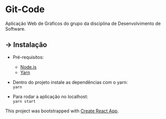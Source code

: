 # Git-Code

Aplicação Web de Gráficos do grupo da disciplina de Desenvolvimento de Software.

## → Instalação     

 - Pré-requisitos: 
    - [Node.js](https://nodejs.org/en/download/)
    - [Yarn](https://yarnpkg.com/lang/en/) 

 - Dentro do projeto instale as dependências com o yarn:     
    `yarn`
 
 - Para rodar a aplicação no localhost:     
    `yarn start`

This project was bootstrapped with [Create React App](https://github.com/facebookincubator/create-react-app).
